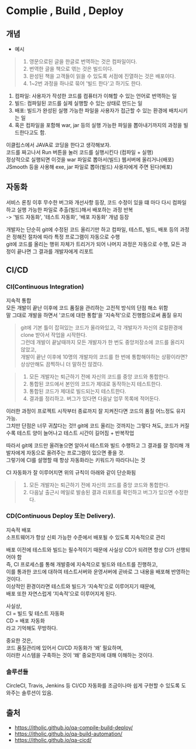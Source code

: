 # Complie , Build , Deploy  
## 개념  
* 예시  
> 1. 영문으로된 글을 한글로 번역하는 것은 컴파일이다.  
> 2. 번역한 글을 책으로 엮는 것은 빌드이다.  
> 3. 완성된 책을 고객들이 읽을 수 있도록 서점에 진열하는 것은 배포이다.  
> 4. 1~2번 과정을 하나로 묶어 '빌드 한다'고 하기도 한다.  

1. 컴파일: 사용자가 작성한 코드를 컴퓨터가 이해할 수 있는 언어로 번역하는 일  
2. 빌드: 컴파일된 코드를 실제 실행할 수 있는 상태로 만드는 일  
3. 배포: 빌드가 완성된 실행 가능한 파일을 사용자가 접근할 수 있는 환경에 배치시키는 일  
4. 혹은 컴파일을 포함해 war, jar 등의 실행 가능한 파일을 뽑아내기까지의 과정을 빌드한다고도 함.  

이클립스에서 JAVA로 코딩을 한다고 생각해보자.  
코드를 짜고나서 Run 버튼을 눌러 코드를 실행시킨다 (컴파일 + 실행)  
정상적으로 실행되면 이것을 war 파일로 뽑아서(빌드) 웹서버에 올리거나(배포)  
JSmooth 등을 사용해 exe, jar 파일로 뽑아(빌드) 사용자에게 주면 된다(배포)  

## 자동화  
서비스 론칭 이후 무수한 버그와 개선사항 등장, 코드 수정이 있을 떄 마다 다시 컴파일하고 실행 가능한 파일로 추출(빌드)해서 배포하는 과정 반복  
-> '빌드 자동화', '테스트 자동화', '배포 자동화' 개념 등장  

개발자는 단순히 git에 수정된 코드 올리기만 하고 컴파일, 테스트, 빌드, 배포 등의 과정은 정해진 절차에 따라 특정 프로그램이 자동으로 수행  
git에 코드를 올리는 행위 자체가 트리거가 되어 나머지 과정은 자동으로 수행, 모든 과정이 끝나면 그 결과를 개발자에게 리포트  

## CI/CD  
### CI(Continuous Integration)  
지속적 통합  
모든 개발이 끝난 이후에 코드 품질을 관리하는 고전적 방식의 단점 해소 위함  
말 그대로 개발을 하면서 '코드에 대한 통합'을 '지속적'으로 진행함으로써 품질 유지  

> git에 기본 틀이 잡혀있는 코드가 올라와있고, 각 개발자가 자신의 로컬환경에 clone 받아서 작업을 시작한다.  
> 그런데 개발이 끝날때까지 모든 개발자가 한 번도 중앙저장소에 코드를 올리지 않았고,  
> 개발이 끝난 이후에 10명의 개발자의 코드를 한 번에 통합해야하는 상황이라면?  
> 상상만해도 끔찍하니 더 말하진 않겠다.  

> 1. 모든 개발자는 퇴근하기 전에 자신의 코드를 중앙 코드와 통합한다.  
> 2. 통합된 코드에서 본인의 코드가 제대로 동작하는지 테스트한다.  
> 3. 통합된 코드가 제대로 빌드되는지 테스트한다.  
> 4. 결과를 정리하고. 버그가 있다면 다음날 업무 목록에 적어둔다.  

이러한 과정이 프로젝트 시작부터 종료까지 잘 지켜진다면 코드의 품질 어느정도 유지 가능.  
그치만 단점은 너무 귀찮다는 것!! git에 코드 올리는 것까지는 그렇다 쳐도, 코드가 커질수록 테스트 양이 늘어나고 테스트 시간이 길어짐 + 반복작업  

따라서 git에 코드만 올려놓으면 알아서 테스트와 빌드 수행하고 그 결과를 잘 정리해 개발자에게 자동으로 올려주는 프로그램이 있으면 좋을 것.  
그렇기에 CI를 설명할 때 항상 자동화라는 키워드가 따라다니는 것  

CI 자동화가 잘 이루어지면 위의 규칙이 아래와 같이 단순화됨  
> 1. 모든 개발자는 퇴근하기 전에 자신의 코드를 중앙 코드와 통합한다.  
> 2. 다음날 출근시 메일로 발송된 결과 리포트를 확인하고 버그가 있으면 수정한다.  

### CD(Continuous Deploy 또는 Delivery). 
지속적 배포  
소프트웨어가 항상 신뢰 가능한 수준에서 배포될 수 있도록 지속적으로 관리  

배포 이전에 테스트와 빌드는 필수적이기 때문에 사실상 CD가 되려면 항상 CI가 선행되어야 함  
즉, CI 프로세스를 통해 개발중에 지속적으로 빌드와 테스트를 진행하고,  
이를 통과한 코드에 대하여 테스트서버와 운영서버에 곧바로 그 내용을 배포해 반영하는 것이다.  
이상적인 환경이라면 테스트와 빌드가 ‘지속적’으로 이루어지기 때문에,  
배포 또한 자연스럽게 ‘지속적’으로 이루어지게 된다.  

사실상,  
CI = 빌드 및 테스트 자동화  
CD = 배포 자동화  
라고 기억해도 무방하다.  

중요한 것은,  
코드 품질관리에 있어서 CI/CD 자동화가 ‘왜’ 필요하며,  
이러한 시스템을 구축하는 것이 ‘왜’ 중요한지에 대해 이해하는 것이다.  

### 솔루션들  
CircleCI, Travis, Jenkins 등 CI/CD 자동화를 조금이나마 쉽게 구현할 수 있도록 도와주는 솔루션이 있음.  

## 출처  
* https://itholic.github.io/qa-compile-build-deploy/  
* https://itholic.github.io/qa-build-automation/  
* https://itholic.github.io/qa-cicd/  

